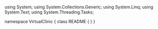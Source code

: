 ﻿using System;
using System.Collections.Generic;
using System.Linq;
using System.Text;
using System.Threading.Tasks;

namespace VirtualClinic
{
    class README
    {
    }
}
